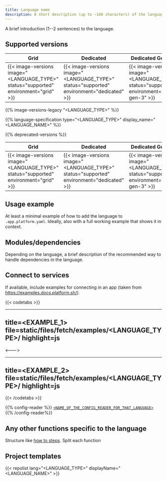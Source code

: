```yaml
---
title: Language name
description: A short description (up to ~160 characters) of the language that should make sense out of context (like on a listing page).
---
```


<!-- 
When to use
  For all available languages: https://docs.platform.sh/languages.html

How to use
  1. Copy this template into /src/docs/languages/.
  2. Rename it to match the title.
  3. Replace the following content with your own.
  4. Replace all instances of "<LANGUAGE_TYPE>" in the examples with the language's code name (such as "nodejs").
  5. Replace all instances of "<LANGUAGE_NAME>" in the examples with the language's name (such as "Node.js").
-->

A brief introduction (1--2 sentences) to the language.

## Supported versions

| **Grid** | **Dedicated** | **Dedicated Generation 3** |
|----------------------------------|---------------|---------------|
|  {{< image-versions image="<LANGUAGE_TYPE>" status="supported" environment="grid" >}} | {{< image-versions image="<LANGUAGE_TYPE>" status="supported" environment="dedicated" >}} | {{< image-versions image="<LANGUAGE_TYPE>" status="supported" environment="dedicated-gen-3" >}} |

<!-- To automatically check any differences in the registry with legacy regions -->
{{% image-versions-legacy "<LANGUAGE_TYPE>" %}}

{{% language-specification type="<LANGUAGE_TYPE>" display_name="<LANGUAGE_NAME>" %}}

<!-- If there are any deprecated versions. -->
{{% deprecated-versions %}}

| **Grid** | **Dedicated** | **Dedicated Generation 3** |
|----------------------------------|---------------|---------------|
|  {{< image-versions image="<LANGUAGE_TYPE>" status="supported" environment="grid" >}} | {{< image-versions image="<LANGUAGE_TYPE>" status="supported" environment="dedicated" >}} | {{< image-versions image="<LANGUAGE_TYPE>" status="supported" environment="dedicated-gen-3" >}} |

## Usage example

At least a minimal example of how to add the language to `.app.platform.yaml`.
Ideally, also with a full working example that shows it in context.

## Modules/dependencies

Depending on the language, a brief description of the recommended way to handle dependencies in the language.

## Connect to services

If available, include examples for connecting in an app
(taken from https://examples.docs.platform.sh/).

{{< codetabs >}}

---
title=<EXAMPLE_1>
file=static/files/fetch/examples/<LANGUAGE_TYPE>/<SERVICE>
highlight=js
---

<--->

---
title=<EXAMPLE_2>
file=static/files/fetch/examples/<LANGUAGE_TYPE>/<SERVICE>
highlight=js
---

{{< /codetabs >}}

<!-- If available, include the configuration reader available for the given language
(for example, for [Python](https://github.com/platformsh/config-reader-python)). -->

{{% config-reader %}}
[`<NAME_OF_THE_CONFIG_READER_FOR_THAT_LANGUAGE>`](<LINK_TO_THE_REPO>)
{{% /config-reader%}}

## Any other functions specific to the language

Structure like [how to steps](./how-to.md#1-do-this-step-first).
Split each function 

## Project templates

{{< repolist lang="<LANGUAGE_TYPE>" displayName="<LANGUAGE_NAME>" >}}

